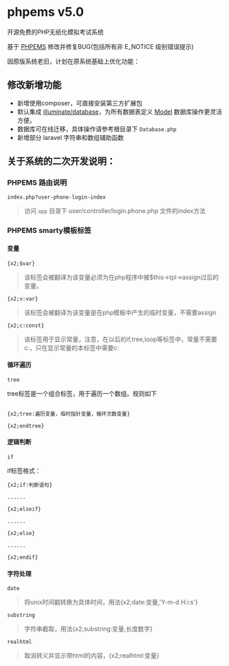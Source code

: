 # phpems v5.0
开源免费的PHP无纸化模拟考试系统

基于 [PHPEMS](http://www.phpems.net) 修改并修复BUG(包括所有非 E_NOTICE 级别错误提示)

因原版系统老旧，计划在原系统基础上优化功能：

## 修改新增功能

- 新增使用composer，可直接安装第三方扩展包
- 默认集成 [illuminate/database](https://packagist.org/packages/illuminate/database)，为所有数据表定义 [Model](https://laravel-china.org/docs/laravel/5.6/eloquent/1403) 数据库操作更灵活方便。
- 数据库可在线迁移，具体操作请参考根目录下 `Database.php`
- 新增部分 laravel 字符串和数组辅助函数


## 关于系统的二次开发说明：

### PHPEMS 路由说明

    index.php?user-phone-login-index
    
> 访问 `app` 目录下 user/controller/login.phone.php 文件的index方法

### PHPEMS smarty模板标签

#### 变量
    
    {x2;$var}

> 该标签会被翻译为<?php echo 变量; ?>该变量必须为在php程序中被$this->tpl->assign过后的变量。

    {x2;v:var}

> 该标签会被翻译为<?php echo $var; ?>该变量是在php模板中产生的临时变量，不需要assign

    {x2;c:const}

> 该标签用于显示常量，注意，在以后的if,tree,loop等标签中，常量不需要c:，只在显示常量的本标签中需要c:

#### 循环遍历

    tree

tree标签是一个组合标签，用于遍历一个数组。规则如下
````

{x2;tree:遍历变量，临时指针变量，循环次数变量}

{x2;endtree}

````

#### 逻辑判断

    if

if标签格式：
````
{x2;if:判断语句}

......

{x2;elseif}

......

{x2;else}

......

{x2;endif}

````

#### 字符处理

    date

> 将unix时间戳转换为具体时间，用法{x2;date:变量,'Y-m-d H:i:s'}

    substring

> 字符串截取，用法{x2;substring:变量,长度数字}

    realhtml

> 取消转义并显示带html的内容，{x2;realhtml:变量}
